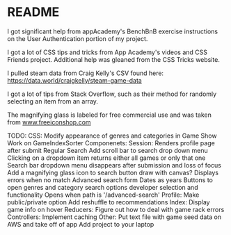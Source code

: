 # README

I got significant help from appAcademy's BenchBnB exercise instructions on the User Authentication portion of my project.

I got a lot of CSS tips and tricks from App Academy's videos and CSS Friends project.  Additional help was gleaned from the CSS Tricks website.

I pulled steam data from Craig Kelly's CSV found here: https://data.world/craigkelly/steam-game-data

I got a lot of tips from Stack Overflow, such as their method for randomly selecting an item from an array.

The magnifying glass is labeled for free commercial use and was taken from www.freeiconshop.com

TODO:
  CSS:
    Modify appearance of genres and categories in Game Show
    Work on GameIndexSorter
  Componenets:
    Session:
      Renders profile page after submit
    Regular Search
      Add scroll bar to search drop down menu
      Clicking on a dropdown item returns either all games or only that one
      Search bar dropdown menu disappears after submission and loss of focus 
      Add a magnifying glass icon to search button
        draw with canvas?
      Displays errors when no match
    Advanced search form
      Dates as years
      Buttons to open genres and category search options
      developer selection and functionality
      Opens when path is '/advanced-search'
    Profile:
      Make public/private option
      Add reshuffle to recommendations
    Index:
      Display game info on hover
  Reducers:
    Figure out how to deal with game rack errors
  Controllers:
    Implement caching
  Other:
    Put text file with game seed data on AWS and take off of app
    Add project to your laptop
